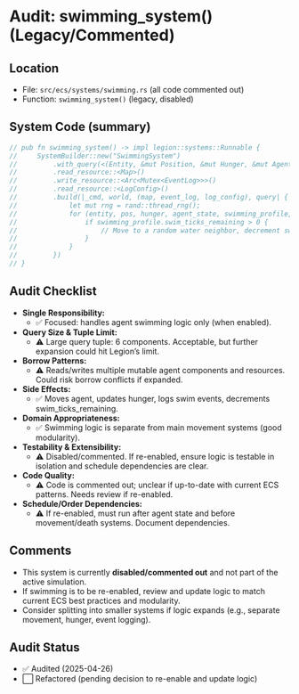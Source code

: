 # Audit: swimming_system() (Legacy/Commented)

## Location
- File: `src/ecs/systems/swimming.rs` (all code commented out)
- Function: `swimming_system()` (legacy, disabled)

## System Code (summary)
```rust
// pub fn swimming_system() -> impl legion::systems::Runnable {
//     SystemBuilder::new("SwimmingSystem")
//         .with_query(<(Entity, &mut Position, &mut Hunger, &mut AgentState, &mut SwimmingProfile, &AgentType)>::query())
//         .read_resource::<Map>()
//         .write_resource::<Arc<Mutex<EventLog>>>()
//         .read_resource::<LogConfig>()
//         .build(|_cmd, world, (map, event_log, log_config), query| {
//             let mut rng = rand::thread_rng();
//             for (entity, pos, hunger, agent_state, swimming_profile, agent_type) in query.iter_mut(world) {
//                 if swimming_profile.swim_ticks_remaining > 0 {
//                     // Move to a random water neighbor, decrement swim_ticks_remaining, update hunger, log event
//                 }
//             }
//         })
// }
```

## Audit Checklist
- **Single Responsibility:**
  - ✅ Focused: handles agent swimming logic only (when enabled).
- **Query Size & Tuple Limit:**
  - ⚠️ Large query tuple: 6 components. Acceptable, but further expansion could hit Legion’s limit.
- **Borrow Patterns:**
  - ⚠️ Reads/writes multiple mutable agent components and resources. Could risk borrow conflicts if expanded.
- **Side Effects:**
  - ✅ Moves agent, updates hunger, logs swim events, decrements swim_ticks_remaining.
- **Domain Appropriateness:**
  - ✅ Swimming logic is separate from main movement systems (good modularity).
- **Testability & Extensibility:**
  - ⚠️ Disabled/commented. If re-enabled, ensure logic is testable in isolation and schedule dependencies are clear.
- **Code Quality:**
  - ⚠️ Code is commented out; unclear if up-to-date with current ECS patterns. Needs review if re-enabled.
- **Schedule/Order Dependencies:**
  - ⚠️ If re-enabled, must run after agent state and before movement/death systems. Document dependencies.

## Comments
- This system is currently **disabled/commented out** and not part of the active simulation.
- If swimming is to be re-enabled, review and update logic to match current ECS best practices and modularity.
- Consider splitting into smaller systems if logic expands (e.g., separate movement, hunger, event logging).

## Audit Status
- ✅ Audited (2025-04-26)
- ⬜ Refactored (pending decision to re-enable and update logic)
